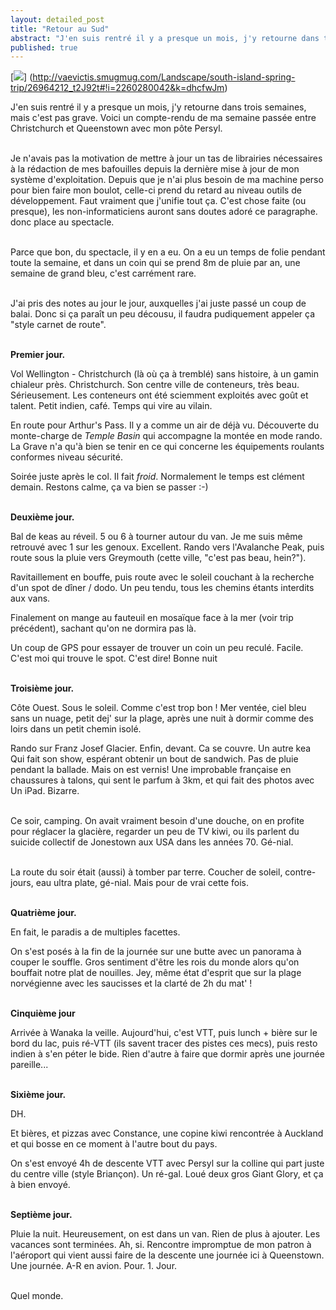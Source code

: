 ```yaml
---
layout: detailed_post
title: "Retour au Sud"
abstract: "J'en suis rentré il y a presque un mois, j'y retourne dans trois semaines, mais c'est pas grave. Voici un compte-rendu de ma semaine passée entre Christchurch et Queenstown avec mon pôte Persyl."
published: true
---
```


[<img src="http://vaevictis.smugmug.com/Landscape/south-island-spring-trip/i-dhcfwJm/2/S/YOM_8319-S.jpg">] (http://vaevictis.smugmug.com/Landscape/south-island-spring-trip/26964212_t2J92t#!i=2260280042&k=dhcfwJm)

J'en suis rentré il y a presque un mois, j'y retourne dans trois semaines, mais c'est pas grave. Voici un compte-rendu de ma semaine passée entre Christchurch et Queenstown avec mon pôte Persyl.
<br />
<br />

Je n'avais pas la motivation de mettre à jour un tas de librairies nécessaires à la rédaction de mes bafouilles depuis la dernière mise à jour de mon système d'exploitation. Depuis que je n'ai plus besoin de ma machine perso pour bien faire mon boulot, celle-ci prend du retard au niveau outils de développement. Faut vraiment que j'unifie tout ça.
C'est chose faite (ou presque), les non-informaticiens auront sans doutes adoré ce paragraphe. donc place au spectacle.
<br />
<br />

Parce que bon, du spectacle, il y en a eu. On a eu un temps de folie pendant toute la semaine, et dans un coin qui se prend 8m de pluie par an, une semaine de grand bleu, c'est carrément rare.
<br />
<br />

J'ai pris des notes au jour le jour, auxquelles j'ai juste passé un coup de balai. Donc si ça paraît un peu décousu, il faudra pudiquement appeler ça "style carnet de route".
<br />
<br />

**Premier jour.**

Vol Wellington - Christchurch (là où ça à tremblé) sans histoire, à un gamin chialeur près. Christchurch. Son centre ville de conteneurs, très beau. Sérieusement. Les conteneurs ont été sciemment exploités avec goût et talent. Petit indien, café. Temps qui vire au vilain.

En route pour Arthur's Pass. Il y a comme un air de déjà vu. Découverte du monte-charge de _Temple Basin_ qui accompagne la montée en mode rando. La Grave n'a qu'à bien se tenir en ce qui concerne les équipements roulants conformes niveau sécurité.

Soirée juste après le col. Il fait _froid_. Normalement le temps est clément demain. Restons calme, ça va bien se passer :-)
<br />
<br />

**Deuxième  jour.**

Bal de keas au réveil. 5 ou 6 à tourner autour du van. Je me suis même retrouvé avec 1 sur les genoux. Excellent. Rando vers l'Avalanche Peak, puis route sous la pluie vers Greymouth (cette ville, "c'est pas beau, hein?").

Ravitaillement en bouffe, puis route avec le soleil couchant à la recherche d'un spot de dîner / dodo. Un peu tendu, tous les chemins étants interdits aux vans.

Finalement on mange au fauteuil en mosaïque face à la mer (voir trip précédent), sachant qu'on ne dormira pas là.

Un coup de GPS pour essayer de trouver un coin un peu reculé. Facile. C'est moi qui trouve le spot. C'est dire!
Bonne nuit
<br />
<br />

**Troisième jour.**

Côte Ouest. Sous le soleil. Comme c'est trop bon ! Mer ventée, ciel bleu sans un nuage, petit dej' sur la plage, après une nuit à dormir comme des loirs dans un petit chemin isolé.

Rando sur Franz Josef Glacier. Enfin, devant. Ca se couvre. Un autre kea Qui fait son show, espérant obtenir un bout de sandwich. Pas de pluie pendant la ballade. Mais on est vernis! Une improbable française en chaussures à talons, qui sent le parfum à 3km, et qui fait des photos avec Un iPad. Bizarre.
<br />
<br />

Ce soir, camping. On avait vraiment besoin d'une douche, on en profite pour réglacer la glacière, regarder un peu de TV kiwi, ou ils parlent du suicide collectif de Jonestown aux USA dans les années 70. Gé-nial.
<br />
<br />

La route du soir était (aussi) à tomber par terre. Coucher de soleil, contre-jours, eau ultra plate, gé-nial. Mais pour de vrai cette fois. 
<br />
<br />

**Quatrième jour.**

En fait, le paradis a de multiples facettes.

On s'est posés à la fin de la journée sur une butte avec un panorama à couper le souffle. Gros sentiment d'être les rois du monde alors qu'on bouffait notre plat de nouilles. Jey, même état d'esprit que sur la plage norvégienne avec les saucisses et la clarté de 2h du mat' !
<br />
<br />

**Cinquième jour**

Arrivée à Wanaka la veille. Aujourd'hui, c'est VTT, puis lunch + bière sur le bord du lac, puis ré-VTT (ils savent tracer des pistes ces mecs), puis resto indien à s'en péter le bide. Rien d'autre à faire que dormir après une journée pareille...
<br />
<br />

**Sixième jour.**

DH.

Et bières, et pizzas avec Constance, une copine kiwi rencontrée à Auckland et qui bosse en ce moment à l'autre bout du pays.

On s'est envoyé 4h de descente VTT avec Persyl sur la colline qui part juste du centre ville (style Briançon). Un ré-gal. Loué deux gros Giant Glory, et ça à bien envoyé.
<br />
<br />

**Septième jour.**

Pluie la nuit. Heureusement, on est dans un van. Rien de plus à ajouter. Les vacances sont terminées.
Ah, si. Rencontre impromptue de mon patron à l'aéroport qui vient aussi faire de la descente une journée ici à Queenstown. Une journée. A-R en avion. Pour. 1. Jour.
<br />
<br />

Quel monde.
